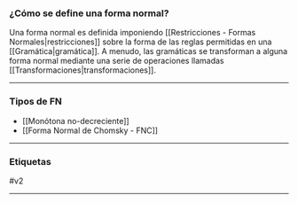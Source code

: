 ### ¿Cómo se define una forma normal?

Una forma normal es definida imponiendo [[Restricciones - Formas Normales|restricciones]] sobre la forma de las reglas permitidas en una [[Gramática|gramática]]. A menudo, las gramáticas se transforman a alguna forma normal mediante una serie de operaciones llamadas [[Transformaciones|transformaciones]].
***
### Tipos de FN

- [[Monótona no-decreciente]] 
- [[Forma Normal de Chomsky - FNC]] 
***
### Etiquetas
#v2 
***
